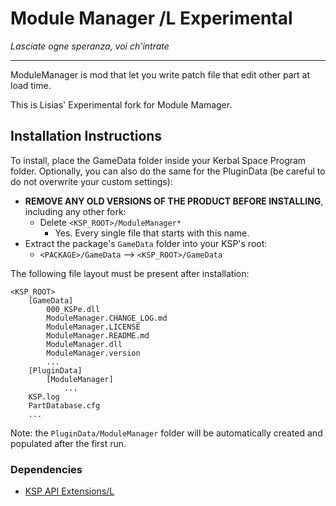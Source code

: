 # Module Manager /L Experimental
*Lasciate ogne speranza, voi ch'intrate*
- - -

ModuleManager is mod that let you write patch file that edit other part at load time.

This is Lisias' Experimental fork for Module Mamager.


## Installation Instructions

To install, place the GameData folder inside your Kerbal Space Program folder. Optionally, you can also do the same for the PluginData (be careful to do not overwrite your custom settings):

* **REMOVE ANY OLD VERSIONS OF THE PRODUCT BEFORE INSTALLING**, including any other fork:
	+ Delete `<KSP_ROOT>/ModuleManager*`
		- Yes. Every single file that starts with this name.
* Extract the package's `GameData` folder into your KSP's root:
	+ `<PACKAGE>/GameData` --> `<KSP_ROOT>/GameData`

The following file layout must be present after installation:

```
<KSP_ROOT>
	[GameData]
		000_KSPe.dll
		ModuleManager.CHANGE_LOG.md
		ModuleManager.LICENSE
		ModuleManager.README.md
		ModuleManager.dll
		ModuleManager.version
		...
	[PluginData]
		[ModuleManager]
			...
	KSP.log
	PartDatabase.cfg
	...
```

Note: the `PluginData/ModuleManager` folder will be automatically created and populated after the first run.

### Dependencies

* [KSP API Extensions/L](https://github.com/net-lisias-ksp/KSPAPIExtensions)

